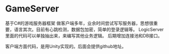 # GameServer
基于C#的游戏服务器框架
做客户端多年，业余时间尝试写写服务器，思想很重要，语言其次。目前有心跳检测，数据包加密，简单的登录逻辑等。
LogicServer里面的代码可以单独抽出来，来编写其他业务逻辑。
后期增加连接池和DB接口。

客户端方面代码，是用Unity实现的。后面会提供github地址。
